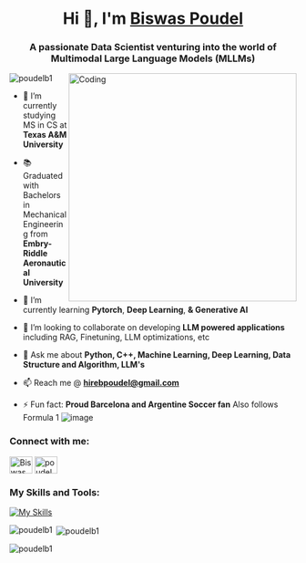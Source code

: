<h1 align="center">Hi 👋, I'm <a href="https://github.com/poudelb1">Biswas Poudel</a></h1>
<h3 align="center">A passionate Data Scientist venturing into the world of Multimodal Large Language Models (MLLMs)</h3>
<img align="right" alt="Coding" width="400" src="https://user-images.githubusercontent.com/74038190/212749695-a6817c5a-a794-462b-afca-1b5ce7dd5e63.gif">
<p align="left"> <img src="https://komarev.com/ghpvc/?username=poudelb1&label=Profile%20views&color=0e75b6&style=flat" alt="poudelb1" /> </p>

- 🔭 I’m currently studying MS in CS at **Texas A&M University**
-  :books: Graduated with Bachelors in Mechanical Engineering from **Embry-Riddle Aeronautical University**

- 🌱 I’m currently learning **Pytorch**, **Deep Learning**, **& Generative AI**
- 👯 I’m looking to collaborate on developing **LLM powered applications** including RAG, Finetuning, LLM optimizations, etc

- 💬 Ask me about **Python, C++, Machine Learning, Deep Learning, Data Structure and Algorithm, LLM's** 

- 📫 Reach me @ **hirebpoudel@gmail.com**

- ⚡ Fun fact: **Proud Barcelona and Argentine Soccer fan** Also follows Formula 1 ![image](https://github.com/user-attachments/assets/62417dcf-401d-4578-b419-261fcf7c63ec)


<h3 align="left">Connect with me:</h3>
<p align="left">
<a href="https://www.linkedin.com/in/biswas-poudel/" target="blank"><img align="center" src="https://raw.githubusercontent.com/rahuldkjain/github-profile-readme-generator/master/src/images/icons/Social/linked-in-alt.svg" alt="Biswas Poudel" height="30" width="40" /></a>
<a href="https://instagram.com/poudelb1" target="blank"><img align="center" src="https://raw.githubusercontent.com/rahuldkjain/github-profile-readme-generator/master/src/images/icons/Social/instagram.svg" alt="poudelb1" height="30" width="40" /></a>
</p>

<h3 align="left">My Skills and Tools:</h3>

[![My Skills](https://skillicons.dev/icons?i=cpp,django,git,postgres,mongodb,py,pytorch,html,css,postman)](https://skillicons.dev)

<p><img align="left" src="https://github-readme-stats.vercel.app/api/top-langs?username=poudelb1&show_icons=true&locale=en&layout=compact" alt="poudelb1" /></p>

<p>&nbsp;<img align="center" src="https://github-readme-stats.vercel.app/api?username=poudelb1&show_icons=true&locale=en" alt="poudelb1" /></p>

<p><img align="center" src="https://github-readme-streak-stats.herokuapp.com/?user=poudelb1&" alt="poudelb1" /></p>

<!--
**joshmadakor1/joshmadakor1** is a ✨ _special_ ✨ repository because its `README.md` (this file) appears on your GitHub profile.

Here are some ideas to get you started:

- 🔭 I’m currently working on ...
- 🌱 I’m currently learning ...
- 👯 I’m looking to collaborate on ...
- 🤔 I’m looking for help with ...
- 💬 Ask me about ...
- 📫 How to reach me: ...
- 😄 Pronouns: ...
- ⚡ Fun fact: ...
-->

